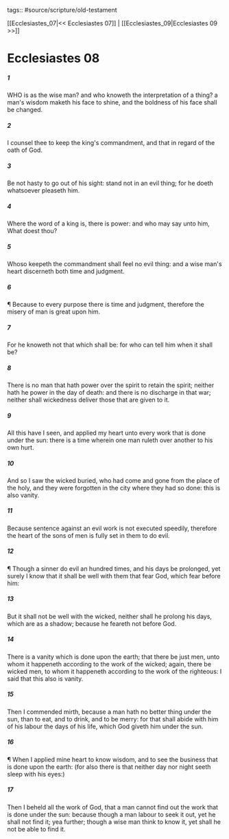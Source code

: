 tags:: #source/scripture/old-testament

[[Ecclesiastes_07|<< Ecclesiastes 07]] | [[Ecclesiastes_09|Ecclesiastes 09 >>]]

# Ecclesiastes 08

##### 1

WHO is as the wise man? and who knoweth the interpretation of a thing? a man's wisdom maketh his face to shine, and the boldness of his face shall be changed.

##### 2

I counsel thee to keep the king's commandment, and that in regard of the oath of God.

##### 3

Be not hasty to go out of his sight: stand not in an evil thing; for he doeth whatsoever pleaseth him.

##### 4

Where the word of a king is, there is power: and who may say unto him, What doest thou?

##### 5

Whoso keepeth the commandment shall feel no evil thing: and a wise man's heart discerneth both time and judgment.

##### 6

¶ Because to every purpose there is time and judgment, therefore the misery of man is great upon him.

##### 7

For he knoweth not that which shall be: for who can tell him when it shall be?

##### 8

There is no man that hath power over the spirit to retain the spirit; neither hath he power in the day of death: and there is no discharge in that war; neither shall wickedness deliver those that are given to it.

##### 9

All this have I seen, and applied my heart unto every work that is done under the sun: there is a time wherein one man ruleth over another to his own hurt.

##### 10

And so I saw the wicked buried, who had come and gone from the place of the holy, and they were forgotten in the city where they had so done: this is also vanity.

##### 11

Because sentence against an evil work is not executed speedily, therefore the heart of the sons of men is fully set in them to do evil.

##### 12

¶ Though a sinner do evil an hundred times, and his days be prolonged, yet surely I know that it shall be well with them that fear God, which fear before him:

##### 13

But it shall not be well with the wicked, neither shall he prolong his days, which are as a shadow; because he feareth not before God.

##### 14

There is a vanity which is done upon the earth; that there be just men, unto whom it happeneth according to the work of the wicked; again, there be wicked men, to whom it happeneth according to the work of the righteous: I said that this also is vanity.

##### 15

Then I commended mirth, because a man hath no better thing under the sun, than to eat, and to drink, and to be merry: for that shall abide with him of his labour the days of his life, which God giveth him under the sun.

##### 16

¶ When I applied mine heart to know wisdom, and to see the business that is done upon the earth: (for also there is that neither day nor night seeth sleep with his eyes:)

##### 17

Then I beheld all the work of God, that a man cannot find out the work that is done under the sun: because though a man labour to seek it out, yet he shall not find it; yea further; though a wise man think to know it, yet shall he not be able to find it.

